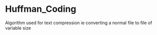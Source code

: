 # Huffman_Coding
Algorithm used for text compression ie converting a normal file to file of variable size
